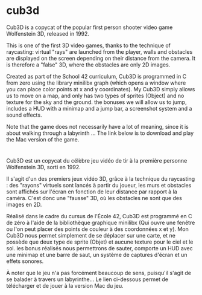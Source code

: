 # cub3d

Cub3D is a copycat of the popular first person shooter video game Wolfenstein 3D, released in 1992.

This is one of the first 3D video games, thanks to the technique of raycasting:
virtual "rays" are launched from the player, walls and obstacles are displayed on the screen
depending on their distance from the camera.
It is therefore a "false" 3D, where the obstacles are only 2D images.

Created as part of the School 42 curriculum, Cub3D is programmed in C from zero using the library
minilibx graph (which opens a window where you can place color points at x and y coordinates).
My Cub3D simply allows us to move on a map, and only has two types of sprites (Object)
and no texture for the sky and the ground. the bonuses we will allow us to jump, includes a HUD
with a minimap and a jump bar, a screenshot system and a sound effects.

Note that the game does not necessarily have a lot of meaning, since it is about walking through a labyrinth ...
The link below is to download and play the Mac version of the game.

#

Cub3D est un copycat du célèbre jeu vidéo de tir à la première personne Wolfenstein 3D, sorti en 1992.

Il s'agit d'un des premiers jeux vidéo 3D, grâce à la technique du raycasting :
des "rayons" virtuels sont lancés à partir du joueur, les murs et obstacles sont affichés sur l'écran
en fonction de leur distance par rapport à la caméra.
C'est donc une "fausse" 3D, où les obstacles ne sont que des images en 2D.

Réalisé dans le cadre du cursus de l'École 42, Cub3D est programmé en C de zéro à l'aide de la bibliothèque
graphique minilibx (Qui ouvre une fenêtre ou l'on peut placer des points de couleur à des coordonnées x et y).
Mon Cub3D nous permet simplement de se déplacer sur une carte, et ne possède que deux type de sprite (Objet)
et aucune texture pour le ciel et le sol. les bonus réalisés nous permettrons de sauter, comporte un HUD
avec une minimap et une barre de saut, un système de captures d'écran et un effets sonores.

À noter que le jeu n'a pas forcément beaucoup de sens, puisqu'il s'agit de se balader à travers un labyrinthe...
Le lien ci-dessous permet de télécharger et de jouer à la version Mac du jeu.
